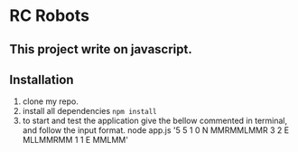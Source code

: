 # RC Robots

## This project write on javascript.

## Installation

1. clone my repo.
2. install all dependencies `npm install`
3. to start and test the application give the bellow commented in terminal, and follow the input format.
node app.js '5 5
1 0 N
MMRMMLMMR
3 2 E
MLLMMRMM
1 1 E
MMLMM'



